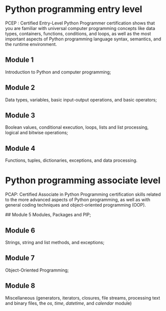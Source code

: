 # Python programming entry level
PCEP : Certified Entry-Level Python Programmer certification shows that you are familiar with universal computer
programming concepts like data types, containers, functions, conditions, and loops, as well as the most important
aspects of Python programming language syntax, semantics, and the runtime environment.


## Module 1
Introduction to Python and computer programming;

## Module 2
Data types, variables, basic input-output operations, and basic operators;

## Module 3
Boolean values, conditional execution, loops, lists and list processing, logical and bitwise operations;

## Module 4
Functions, tuples, dictionaries, exceptions, and data processing.

# Python programming associate level 
PCAP: Certified Associate in Python Programming certification 
skills related to the more advanced aspects of Python programming, as well as with general coding techniques and object-oriented programming (OOP).


## Module 5
Modules, Packages and PIP;

## Module 6
Strings, string and list methods, and exceptions;

## Module 7
Object-Oriented Programming;

## Module 8
Miscellaneous (generators, iterators, closures, file streams, processing text and binary files, the _os_, _time_, _datetime_, and _calendar_ module)